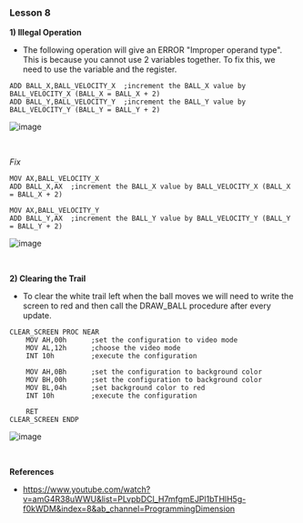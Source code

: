 ### Lesson 8

**1) Illegal Operation**
- The following operation will give an ERROR "Improper operand type". This is because you cannot use 2 variables together. To fix this, we need to use the variable and the register.
```
ADD BALL_X,BALL_VELOCITY_X  ;increment the BALL_X value by BALL_VELOCITY_X (BALL_X = BALL_X + 2)
ADD BALL_Y,BALL_VELOCITY_Y  ;increment the BALL_Y value by BALL_VELOCITY_Y (BALL_Y = BALL_Y + 2)
```
![image](https://github.com/JoshMorrison99/MASMPong/assets/25315255/d3bfc1cc-6e97-4041-9201-ff2a69800ca8)

<br/>

*Fix*
```
MOV AX,BALL_VELOCITY_X
ADD BALL_X,AX  ;increment the BALL_X value by BALL_VELOCITY_X (BALL_X = BALL_X + 2)

MOV AX,BALL_VELOCITY_Y
ADD BALL_Y,AX  ;increment the BALL_Y value by BALL_VELOCITY_Y (BALL_Y = BALL_Y + 2)
```
![image](https://github.com/JoshMorrison99/MASMPong/assets/25315255/55538dd5-245c-4962-97cd-8731677424f2)

<br/>

**2) Clearing the Trail**
- To clear the white trail left when the ball moves we will need to write the screen to red and then call the DRAW_BALL procedure after every update.
```
CLEAR_SCREEN PROC NEAR
    MOV AH,00h      ;set the configuration to video mode
    MOV AL,12h      ;choose the video mode
    INT 10h         ;execute the configuration

    MOV AH,0Bh      ;set the configuration to background color
    MOV BH,00h      ;set the configuration to background color
    MOV BL,04h      ;set background color to red
    INT 10h         ;execute the configuration

    RET
CLEAR_SCREEN ENDP
```

![image](https://github.com/JoshMorrison99/MASMPong/assets/25315255/790b6b37-e029-4262-9478-ca4d57b33bd7)


<br/>

**References**
- https://www.youtube.com/watch?v=amG4R38uWWU&list=PLvpbDCl_H7mfgmEJPl1bTHlH5g-f0kWDM&index=8&ab_channel=ProgrammingDimension
